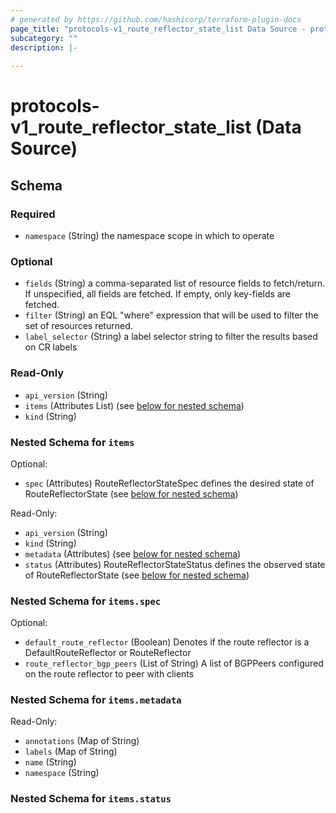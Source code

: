 ```yaml
---
# generated by https://github.com/hashicorp/terraform-plugin-docs
page_title: "protocols-v1_route_reflector_state_list Data Source - protocols-v1"
subcategory: ""
description: |-
  
---
```


# protocols-v1_route_reflector_state_list (Data Source)





<!-- schema generated by tfplugindocs -->
## Schema

### Required

- `namespace` (String) the namespace scope in which to operate

### Optional

- `fields` (String) a comma-separated list of resource fields to fetch/return.  If unspecified, all fields are fetched.  If empty, only key-fields are fetched.
- `filter` (String) an EQL "where" expression that will be used to filter the set of resources returned.
- `label_selector` (String) a label selector string to filter the results based on CR labels

### Read-Only

- `api_version` (String)
- `items` (Attributes List) (see [below for nested schema](#nestedatt--items))
- `kind` (String)

<a id="nestedatt--items"></a>
### Nested Schema for `items`

Optional:

- `spec` (Attributes) RouteReflectorStateSpec defines the desired state of RouteReflectorState (see [below for nested schema](#nestedatt--items--spec))

Read-Only:

- `api_version` (String)
- `kind` (String)
- `metadata` (Attributes) (see [below for nested schema](#nestedatt--items--metadata))
- `status` (Attributes) RouteReflectorStateStatus defines the observed state of RouteReflectorState (see [below for nested schema](#nestedatt--items--status))

<a id="nestedatt--items--spec"></a>
### Nested Schema for `items.spec`

Optional:

- `default_route_reflector` (Boolean) Denotes if the route reflector is a DefaultRouteReflector or RouteReflector
- `route_reflector_bgp_peers` (List of String) A list of BGPPeers configured on the route reflector to peer with clients


<a id="nestedatt--items--metadata"></a>
### Nested Schema for `items.metadata`

Read-Only:

- `annotations` (Map of String)
- `labels` (Map of String)
- `name` (String)
- `namespace` (String)


<a id="nestedatt--items--status"></a>
### Nested Schema for `items.status`
